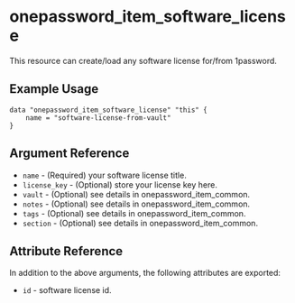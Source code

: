 # onepassword_item_software_license

This resource can create/load any software license for/from 1password.

## Example Usage

```hcl
data "onepassword_item_software_license" "this" {
    name = "software-license-from-vault"
}
```

## Argument Reference

* `name` - (Required) your software license title.
* `license_key` - (Optional) store your license key here.
* `vault` - (Optional) see details in onepassword_item_common.
* `notes` - (Optional) see details in onepassword_item_common.
* `tags` - (Optional) see details in onepassword_item_common.
* `section` - (Optional) see details in onepassword_item_common.

## Attribute Reference

In addition to the above arguments, the following attributes are exported:

* `id` - software license id.
